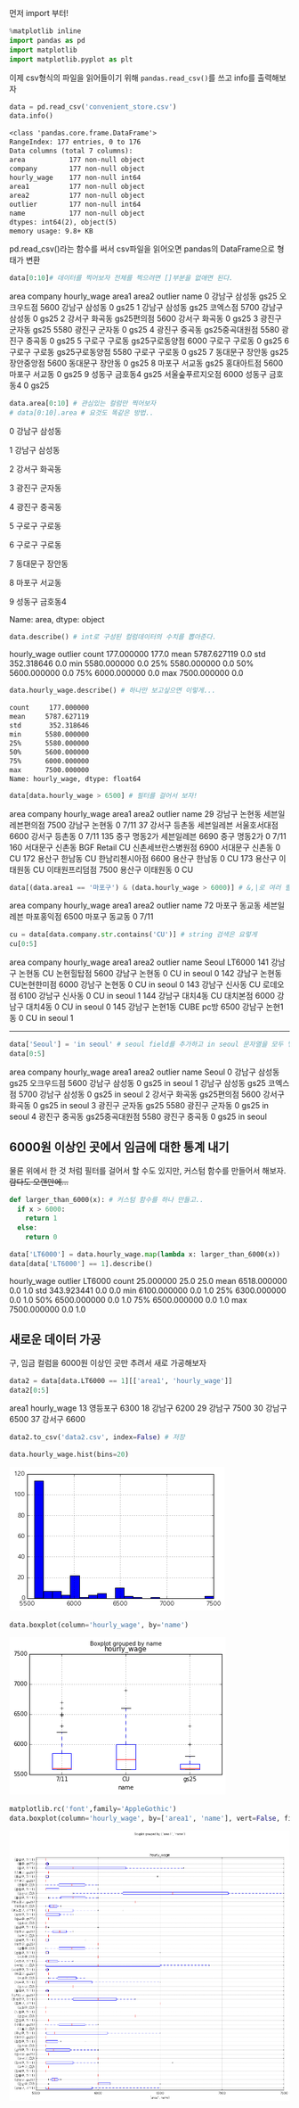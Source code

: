 먼저 import 부터!

```python
%matplotlib inline
import pandas as pd
import matplotlib
import matplotlib.pyplot as plt
```

이제 csv형식의 파일을 읽어들이기 위해 `pandas.read_csv()`를 쓰고 info를 출력해보자

```python
data = pd.read_csv('convenient_store.csv')
data.info()
```

    <class 'pandas.core.frame.DataFrame'>
    RangeIndex: 177 entries, 0 to 176
    Data columns (total 7 columns):
    area           177 non-null object
    company        177 non-null object
    hourly_wage    177 non-null int64
    area1          177 non-null object
    area2          177 non-null object
    outlier        177 non-null int64
    name           177 non-null object
    dtypes: int64(2), object(5)
    memory usage: 9.8+ KB


pd.read_csv()라는 함수를 써서 csv파일을 읽어오면 pandas의 DataFrame으로 형태가 변환

```python
data[0:10]# 데이터를 찍어보자 전체를 찍으려면 []부분을 없애면 된다.
```

area company hourly\_wage area1 area2 outlier name     0 강남구 삼성동 gs25 오크우드점 5600 강남구 삼성동 0 gs25   1 강남구 삼성동 gs25 코엑스점 5700 강남구 삼성동 0 gs25   2 강서구 화곡동 gs25편의점 5600 강서구 화곡동 0 gs25   3 광진구 군자동 gs25 5580 광진구 군자동 0 gs25   4 광진구 중곡동 gs25중곡대원점 5580 광진구 중곡동 0 gs25   5 구로구 구로동 gs25구로동양점 6000 구로구 구로동 0 gs25   6 구로구 구로동 gs25구로동양점 5580 구로구 구로동 0 gs25   7 동대문구 장안동 gs25장안중앙점 5600 동대문구 장안동 0 gs25   8 마포구 서교동 gs25 홍대아트점 5600 마포구 서교동 0 gs25   9 성동구 금호동4 gs25 서울숲푸르지오점 6000 성동구 금호동4 0 gs25

```python
data.area[0:10] # 관심있는 컬럼만 찍어보자
# data[0:10].area # 요것도 똑같은 방법..
```

0 강남구 삼성동

1 강남구 삼성동

2 강서구 화곡동

3 광진구 군자동

4 광진구 중곡동

5 구로구 구로동

6 구로구 구로동

7 동대문구 장안동

8 마포구 서교동

9 성동구 금호동4

Name: area, dtype: object

```python
data.describe() # int로 구성된 컬럼데이터의 수치를 뽑아준다.
```

hourly\_wage outlier     count 177.000000 177.0   mean 5787.627119 0.0   std 352.318646 0.0   min 5580.000000 0.0   25% 5580.000000 0.0   50% 5600.000000 0.0   75% 6000.000000 0.0   max 7500.000000 0.0

```python
data.hourly_wage.describe() # 하나만 보고싶으면 이렇게...
```

    count     177.000000
    mean     5787.627119
    std       352.318646
    min      5580.000000
    25%      5580.000000
    50%      5600.000000
    75%      6000.000000
    max      7500.000000
    Name: hourly_wage, dtype: float64

```python
data[data.hourly_wage > 6500] # 필터를 걸어서 보자!
```

area company hourly\_wage area1 area2 outlier name     29 강남구 논현동 세븐일레븐편의점 7500 강남구 논현동 0 7/11   37 강서구 등촌동 세븐일레븐 서울호서대점 6600 강서구 등촌동 0 7/11   135 중구 명동2가 세븐일레븐 6690 중구 명동2가 0 7/11   160 서대문구 신촌동 BGF Retail CU 신촌세브란스병원점 6900 서대문구 신촌동 0 CU   172 용산구 한남동 CU 한남리첸시아점 6600 용산구 한남동 0 CU   173 용산구 이태원동 CU 이태원프리덤점 7500 용산구 이태원동 0 CU

```python
data[(data.area1 == '마포구') & (data.hourly_wage > 6000)] # &,|로 여러 필터를 넣을 수 있다.
```

area company hourly\_wage area1 area2 outlier name     72 마포구 동교동 세븐일레븐 마포홍익점 6500 마포구 동교동 0 7/11

```python
cu = data[data.company.str.contains('CU')] # string 검색은 요렇게
cu[0:5]
```

area company hourly\_wage area1 area2 outlier name Seoul LT6000     141 강남구 논현동 CU 논현힐탑점 5600 강남구 논현동 0 CU in seoul 0   142 강남구 논현동 CU논현한미점 6000 강남구 논현동 0 CU in seoul 0   143 강남구 신사동 CU 로데오점 6100 강남구 신사동 0 CU in seoul 1   144 강남구 대치4동 CU 대치본점 6000 강남구 대치4동 0 CU in seoul 0   145 강남구 논현1동 CUBE pc방 6500 강남구 논현1동 0 CU in seoul 1

---

```python
data['Seoul'] = 'in seoul' # seoul field를 추가하고 in seoul 문자열을 모두 넣음
data[0:5]
```

area company hourly\_wage area1 area2 outlier name Seoul     0 강남구 삼성동 gs25 오크우드점 5600 강남구 삼성동 0 gs25 in seoul   1 강남구 삼성동 gs25 코엑스점 5700 강남구 삼성동 0 gs25 in seoul   2 강서구 화곡동 gs25편의점 5600 강서구 화곡동 0 gs25 in seoul   3 광진구 군자동 gs25 5580 광진구 군자동 0 gs25 in seoul   4 광진구 중곡동 gs25중곡대원점 5580 광진구 중곡동 0 gs25 in seoul  

6000원 이상인 곳에서 임금에 대한 통계 내기
--------------------------

물론 위에서 한 것 처럼 필터를 걸어서 할 수도 있지만, 커스텀 함수를 만들어서 해보자. ~~람다도 오랜만에...~~

```python
def larger_than_6000(x): # 커스텀 함수를 하나 만들고..
  if x > 6000:
    return 1
  else:
    return 0
```



```python
data['LT6000'] = data.hourly_wage.map(lambda x: larger_than_6000(x))
data[data['LT6000'] == 1].describe()
```

hourly\_wage outlier LT6000     count 25.000000 25.0 25.0   mean 6518.000000 0.0 1.0   std 343.923441 0.0 0.0   min 6100.000000 0.0 1.0   25% 6300.000000 0.0 1.0   50% 6500.000000 0.0 1.0   75% 6500.000000 0.0 1.0   max 7500.000000 0.0 1.0  

새로운 데이터 가공
----------

구, 임금 컬럼을 6000원 이상인 곳만 추려서 새로 가공해보자

```python
data2 = data[data.LT6000 == 1][['area1', 'hourly_wage']]
data2[0:5]
```

area1 hourly\_wage     13 영등포구 6300   18 강남구 6200   29 강남구 7500   30 강남구 6500   37 강서구 6600

```python
data2.to_csv('data2.csv', index=False) # 저장
```

```python
data.hourly_wage.hist(bins=20)
```

![output_19_1.png](resources/E4A6F7F2F6F2F786B3A66DBBAD7341EF.png)

```python
data.boxplot(column='hourly_wage', by='name')
```

![output_20_1.png](resources/78966E6A0AB7788A196403A5147A1BE1.png)

```python
matplotlib.rc('font',family='AppleGothic')
data.boxplot(column='hourly_wage', by=['area1', 'name'], vert=False, figsize=(15,15))
```

![output_21_1.png](resources/A91945F888A5D623BA77DEA82E00E853.png)

